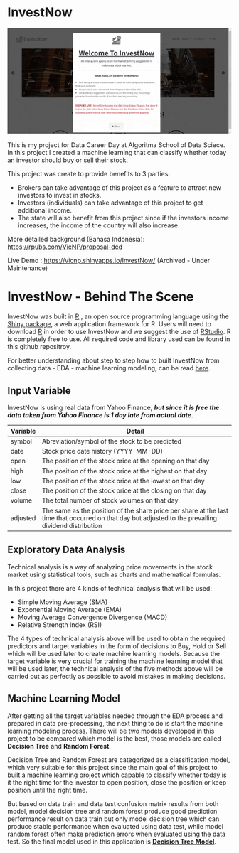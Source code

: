 # InvestNow

![](InvestNow_gif.gif)

This is my project for Data Career Day at Algoritma School of Data Sciece. In this project I created a machine learning that can classify whether today an investor should buy or sell their stock.

This project was create to provide benefits to 3 parties: 
- Brokers can take advantage of this project as a feature to attract new investors to invest in stocks.
- Investors (individuals) can take advantage of this project to get additional income.
- The state will also benefit from this project since if the investors income increases, the income of the country will also increase.

More detailed background (Bahasa Indonesia): https://rpubs.com/VicNP/proposal-dcd

Live Demo : https://vicnp.shinyapps.io/InvestNow/ (Archived - Under Maintenance)

# InvestNow - Behind The Scene

InvestNow was built in [R](https://www.r-project.org) , an open source programming language using the [Shiny package](https://shiny.rstudio.com), a web application framework for R. Users will need to download [R](https://cran.uni-muenster.de/) in order to use InvestNow and we suggest the use of [RStudio](https://www.rstudio.com). R is completely free to use. All required code and library used can be found in this github repositroy.

For better understanding about step to step how to built InvestNow from collecting data - EDA - machine learning modeling, can be read [here](https://rpubs.com/VicNP/stock-market-timing-suggest).

## Input Variable 

InvestNow is using real data from Yahoo Finance, <b><i>but since it is free the data taken from Yahoo Finance is 1 day late from actual date</b></i>.

| Variable             	| Detail                                                                           	|
|----------------------	|----------------------------------------------------------------------------------	|
| symbol | Abreviation/symbol of the stock to be predicted |
| date | Stock price date history (YYYY-MM-DD) |
| open | The position of the stock price at the opening on that day |
| high | The position of the stock price at the highest on that day |
| low | The position of the stock price at the lowest on that day   |
| close | The position of the stock price at the closing on that day |
| volume | The total number of stock volumes on that day |
| adjusted | The same as the position of the share price per share at the last time that occurred on that day but adjusted to the prevailing dividend distribution |

## Exploratory Data Analysis

Technical analysis is a way of analyzing price movements in the stock market using statistical tools, such as charts and mathematical formulas.

In this project there are 4 kinds of technical analysis that will be used:
- Simple Moving Average (SMA)
- Exponential Moving Average (EMA)
- Moving Average Convergence Divergence (MACD)
- Relative Strength Index (RSI)

The 4 types of technical analysis above will be used to obtain the required predictors and target variables in the form of decisions to Buy, Hold or Sell which will be used later to create machine learning models. Because the target variable is very crucial for training the machine learning model that will be used later, the technical analysis of the five methods above will be carried out as perfectly as possible to avoid mistakes in making decisions.

## Machine Learning Model

After getting all the target variables needed through the EDA process and prepared in data pre-processing, the next thing to do is start the machine learning modeling process. There will be two models developed in this project to be compared which model is the best, those models are called <b>Decision Tree</b> and <b>Random Forest</b>.

Decision Tree and Random Forest are categorized as a classification model, which very suitable for this project since the main goal of this project to built a machine learning project which capable to classify whether today is it the right time for the investor to open position, close the position or keep position until the right time.

But based on data train and data test confusion matrix results from both model, model decision tree and random forest produce good prediction performance result on data train but only model decision tree which can produce stable performance when evaluated using data test, while model random forest often make prediction errors when evaluated using the data test. So the final model used in this application is <b><u>Decision Tree Model</b></u>.
